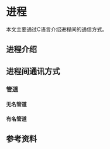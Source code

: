 # 进程

本文主要通过C语言介绍进程间的通信方式。



## 进程介绍



## 进程间通讯方式

### 管道

#### 无名管道



#### 有名管道



##  



## 参考资料
